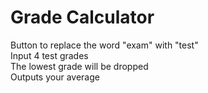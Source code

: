 # Grade Calculator
Button to replace the word "exam" with "test"<br/>
Input 4 test grades<br/>
The lowest grade will be dropped<br/>
Outputs your average<br/>
